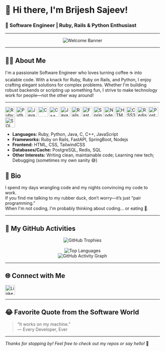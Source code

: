 # 👋 Hi there, I'm Brijesh Sajeev!

### 🚀 Software Engineer | Ruby, Rails & Python Enthusiast

---

<div align="center">
  <img src="https://capsule-render.vercel.app/api?type=waving&color=auto&height=120&section=header&text=Welcome!&fontAlign=50&fontAlignY=40&fontSize=40&desc=Glad%20You%27re%20Here!&descAlign=50&descAlignY=70" alt="Welcome Banner"/>
</div>

---

## 🧑‍💻 About Me

I'm a passionate Software Engineer who loves turning coffee ☕ into scalable code. With a knack for Ruby, Ruby on Rails, and Python, I enjoy crafting elegant solutions for complex problems. Whether I'm building robust backends or scripting up something fun, I strive to make technology work for people—not the other way around!

---

<p>
  <!-- Languages -->
  <img src="https://cdn.jsdelivr.net/gh/devicons/devicon/icons/ruby/ruby-original.svg" alt="Ruby" width="32" height="32"/>
  <img src="https://cdn.jsdelivr.net/gh/devicons/devicon/icons/python/python-original.svg" alt="Python" width="32" height="32"/>
  <img src="https://cdn.jsdelivr.net/gh/devicons/devicon/icons/java/java-original.svg" alt="Java" width="32" height="32"/>
  <img src="https://cdn.jsdelivr.net/gh/devicons/devicon/icons/c/c-original.svg" alt="C" width="32" height="32"/>
  <img src="https://cdn.jsdelivr.net/gh/devicons/devicon/icons/cplusplus/cplusplus-original.svg" alt="C++" width="32" height="32"/>
  <img src="https://cdn.jsdelivr.net/gh/devicons/devicon/icons/javascript/javascript-original.svg" alt="Javascript" width="32" height="32"/>
  <!-- Frameworks -->
  <img src="https://cdn.jsdelivr.net/gh/devicons/devicon/icons/rails/rails-plain.svg" alt="Rails" width="32" height="32"/>
  <img src="https://cdn.jsdelivr.net/gh/devicons/devicon/icons/fastapi/fastapi-original.svg" alt="FastAPI" width="32" height="32"/>
  <img src="https://cdn.jsdelivr.net/gh/devicons/devicon/icons/spring/spring-original.svg" alt="SpringBoot" width="32" height="32"/>
  <img src="https://cdn.jsdelivr.net/gh/devicons/devicon/icons/nodejs/nodejs-original.svg" alt="Nodejs" width="32" height="32"/>
  <!-- Web / Styling -->
  <img src="https://cdn.jsdelivr.net/gh/devicons/devicon/icons/html5/html5-original.svg" alt="HTML5" width="32" height="32"/>
  <img src="https://cdn.jsdelivr.net/gh/devicons/devicon/icons/css3/css3-original.svg" alt="CSS3" width="32" height="32"/>
  <!-- Databases / Caching -->
  <img src="https://cdn.jsdelivr.net/gh/devicons/devicon/icons/redis/redis-original.svg" alt="Redis" width="32" height="32"/>
  <img src="https://cdn.jsdelivr.net/gh/devicons/devicon/icons/postgresql/postgresql-original.svg" alt="PostgreSQL" width="32" height="32"/>
  <img src="https://cdn.jsdelivr.net/gh/devicons/devicon/icons/mysql/mysql-original.svg" alt="SQL" width="32" height="32"/>
</p>

- **Languages:** Ruby, Python, Java, C, C++, JavaScript
- **Frameworks:** Ruby on Rails, FastAPI, SpringBoot, Nodejs
- **Frontend:** HTML, CSS, TailwindCSS
- **Databases/Cache:** PostgreSQL, Redis, SQL
- **Other Interests:** Writing clean, maintainable code; Learning new tech; Debugging (sometimes my own sanity 😅)

## 🤹 Bio

I spend my days wrangling code and my nights convincing my code to work.  
If you find me talking to my rubber duck, don’t worry—it’s just “pair programming.”  
When I'm not coding, I'm probably thinking about coding... or eating 🍕.

---

## 🌟 My GitHub Activities

<p align="center">
  <img src="https://github-profile-trophy.vercel.app/?username=BrijeshSajeev&theme=tokyonight&margin-w=10&column=7" alt="GitHub Trophies" />
  <br>
  <!-- <img src="https://streak-stats.demolab.com/?user=BrijeshSajeev&theme=tokyonight" alt="GitHub Streak" /> -->
  <br>
  <img src="https://github-readme-stats.vercel.app/api/top-langs/?username=BrijeshSajeev&layout=compact&theme=tokyonight" alt="Top Languages" />
  <br>
  <img src="https://github-readme-activity-graph.vercel.app/graph?username=BrijeshSajeev&theme=tokyo-night" alt="GitHub Activity Graph" />
</p>

---

## 🌐 Connect with Me

<a href="https://www.linkedin.com/in/brijesh-s-a-053aaa238/" target="_blank">
  <img src="https://cdn.jsdelivr.net/gh/devicons/devicon/icons/linkedin/linkedin-original.svg" width="32" height="32" alt="LinkedIn"/>
</a>

---

## 😂 Favorite Quote from the Software World

> “It works on my machine.”  
> — Every Developer, Ever

---

_Thanks for stopping by! Feel free to check out my repos or say hello!_ 👋
